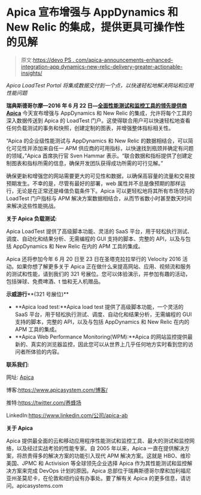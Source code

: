 # Apica 宣布增强与 AppDynamics 和 New Relic 的集成，提供更具可操作性的见解

> 原文:[https://devo PS . com/apica-announcements-enhanced-integration-app dynamics-new-relic-delivery-greater-actionable-insights/](https://devops.com/apica-announces-enhanced-integration-appdynamics-new-relic-delivering-greater-actionable-insights/)

*Apica LoadTest Portal 将集成数据交付到一个点，以快速轻松地解决网站和应用性能问题*

**瑞典斯德哥尔摩—2016 年 6 月 22 日—**[**全面性能测试和监控工具的领先提供商 Apica**](https://bit.ly/260kbSU) 今天宣布增强与 AppDynamics 和 New Relic 的集成，允许将每个工具的深入数据传送到 Apica 的 LoadTest 门户。这使得联合用户可以快速轻松地查看任何负载测试的事务和快照，创建定制的图表，并增强整体指标相关性。

“Apica 的企业级性能测试与 AppDynamics 和 New Relic 的数据相结合，可以简化可见性并添加来自任一 APM 供应商的可用指标，以快速找到瓶颈并确定有问题的领域，”Apica 首席执行官 Sven Hammar 表示。“联合数据和指标提供了创建定制图表和指标所需的信息，确保开发团队获得成功所需的可行见解。”

确保更新和增强您的网站需要更大的可见性和数据，以确保高容量的流量和交易按预期发生。不幸的是，尽管有最好的部署，web 属性并不总是像预期的那样运行，无论是在正常还是峰值负载条件下。Apica 可以更轻松地将其所有市场领先的 LoadTest 门户指标与 APM 解决方案数据相结合，从而节省数小时甚至数天时间来解决这些性能挑战。

**关于 Apica 负载测试:**

Apica LoadTest 提供了高级脚本功能、灵活的 SaaS 平台，用于轻松执行测试、调度、自动化和结果分析、无需编程的 GUI 支持的脚本、完整的 API，以及与包括 AppDynamics 和 New Relic 在内的 APM 工具的集成。

Apica 还将参加今年 6 月 20 日至 23 日在圣塔克拉拉举行的 Velocity 2016 活动。如果你想了解更多关于 Apica 正在做什么来提高网站、应用、视频流和服务的测试和性能，请到我们的 321 号展位。您可以体验演示，并参加有趣的活动，包括弹球、免费啤酒、t 恤和无人机赠品。

**示威游行****(321 号展位)**

*   **Apica load test:**Apica load test 提供了高级脚本功能，一个灵活的 SaaS 平台，用于轻松执行测试、调度、自动化和结果分析，无需编程的 GUI 支持的脚本，完整的 API，以及与包括 AppDynamics 和 New Relic 在内的 APM 工具的集成。
*   **Apica Web Performance Monitoring(WPM):**Apica 的网站监控提供最新的、真实的浏览器监控，因此您可以从世界上几乎任何地方实时看到您的访问者所体验的内容。

**联系我们:**

网址: [Apica](https://bit.ly/260kbSU)

博客:[https://www.apicasystem.com/<wbr>博客/](https://bit.ly/260lmSr)

推特:[https://twitter.com/<wbr>养蜂场](https://bit.ly/260lK36)

LinkedIn:[https://www.linkedin.com/<wbr>公司/apica-ab](https://bit.ly/260kLA2)

**关于 Apica**

Apica 提供最全面的云和移动应用程序性能测试和监控工具、最大的测试和监控网络，以及经过实战考验的性能专家。自 2005 年以来，Apica 一直在提供解决方案，将昂贵得多的解决方案的功能引入现代 APM 解决方案。这就是 HBO、维珍美国、JPMC 和 Activision 等全球领先企业选择 Apica 作为其性能测试和监控解决方案来完成 DevOps 计划的原因。Apica 总部位于瑞典斯德哥尔摩和加利福尼亚州圣莫尼卡，在伦敦和纽约设有办事处。要了解有关 Apica 的更多信息，请访问。<wbr>apicasystems.com